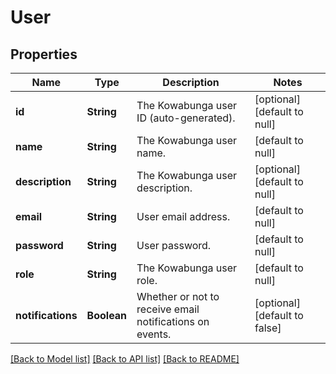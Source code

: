# User
## Properties

| Name | Type | Description | Notes |
|------------ | ------------- | ------------- | -------------|
| **id** | **String** | The Kowabunga user ID (auto-generated). | [optional] [default to null] |
| **name** | **String** | The Kowabunga user name. | [default to null] |
| **description** | **String** | The Kowabunga user description. | [optional] [default to null] |
| **email** | **String** | User email address. | [default to null] |
| **password** | **String** | User password. | [default to null] |
| **role** | **String** | The Kowabunga user role. | [default to null] |
| **notifications** | **Boolean** | Whether or not to receive email notifications on events. | [optional] [default to false] |

[[Back to Model list]](../README.md#documentation-for-models) [[Back to API list]](../README.md#documentation-for-api-endpoints) [[Back to README]](../README.md)

